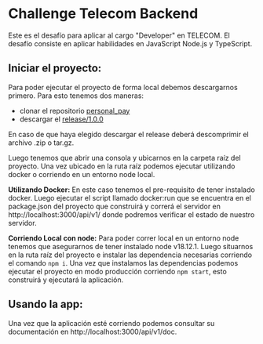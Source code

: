 # Challenge Telecom Backend

Este es el desafío para aplicar al cargo "Developer" en TELECOM. El desafío consiste en aplicar habilidades en JavaScript Node.js y TypeScript.

## Iniciar el proyecto:

Para poder ejecutar el proyecto de forma local debemos descargarnos primero.
Para esto tenemos dos maneras:

- clonar el repositorio [personal_pay](git@github.com:AldoCFabro/personal_pay.git)
- descargar el [release/1.0.0](https://github.com/AldoCFabro/personal_pay/releases/tag/1.0.0)

En caso de que haya elegido descargar el release deberá descomprimir el archivo .zip o tar.gz.

Luego tenemos que abrir una consola y ubicarnos en la carpeta raíz del proyecto.
Una vez ubicado en la ruta raíz podemos ejecutar utilizando docker o corriendo en un entorno node local.

**Utilizando Docker:** En este caso tenemos el pre-requisito de tener instalado docker. Luego ejecutar el script llamado docker:run que se encuentra en el package.json del proyecto que construirá y correrá el servidor en http://localhost:3000/api/v1/ donde podremos verificar el estado de nuestro servidor.

**Corriendo Local con node:** Para poder correr local en un entorno node tenemos que asegurarnos de tener instalado node v18.12.1. Luego situarnos en la ruta raíz del proyecto e instalar las dependencia necesarias corriendo el comando `npm i`. Una vez que instalamos las dependencias podemos ejecutar el proyecto en modo producción corriendo `npm start`, esto construirá y ejecutará la aplicación.

## Usando la app:

Una vez que la aplicación esté corriendo podemos consultar su documentación en http://localhost:3000/api/v1/doc.
